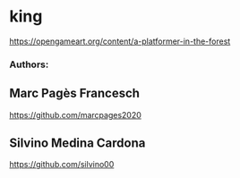 # king

https://opengameart.org/content/a-platformer-in-the-forest

### Authors:

## Marc Pagès Francesch 
https://github.com/marcpages2020

## Silvino Medina Cardona
https://github.com/silvino00
